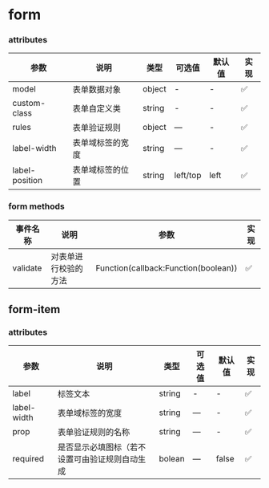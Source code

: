 # form

### attributes
| 参数      | 说明          | 类型      | 可选值                           | 默认值  | 实现 |
|---------- |-------------- |---------- |--------------------------------  |-------- |-------- |
| model | 表单数据对象 | object | - | - | ✅ |
| custom-class | 表单自定义类 | string | - | - | ✅ |
| rules | 表单验证规则 | object | — | - | ✅ |
| label-width | 表单域标签的宽度 | string | — | - | ✅ |
| label-position | 表单域标签的位置 | string | left/top | left | ✅ |

### form methods
| 事件名称 | 说明 | 参数 | 实现 |
|---------|--------|---------|-------- |
| validate | 对表单进行校验的方法 | Function(callback:Function(boolean)) | ✅ |

## form-item

### attributes
| 参数      | 说明          | 类型      | 可选值                           | 默认值  | 实现 |
|---------- |-------------- |---------- |--------------------------------  |-------- |-------- |
| label | 标签文本 | string | - | - | ✅ |
| label-width | 表单域标签的宽度 | string | — | - | ✅ |
| prop | 表单验证规则的名称 | string | — | - | ✅ |
| required | 是否显示必填图标（若不设置可由验证规则自动生成 | bolean | — | false | ✅ |
